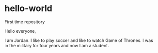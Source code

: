 # hello-world
First time repository

Hello everyone,

I am Jordan. I like to play soccer and like to watch Game of Thrones.
I was in the military for four years and now I am a student. 
